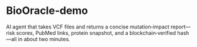 # BioOracle-demo
AI agent that takes VCF files and returns a concise mutation‑impact report—risk scores, PubMed links, protein snapshot, and a blockchain‑verified hash—all in about two minutes.

